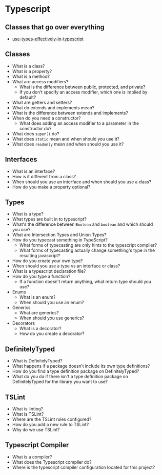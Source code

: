 # Typescript

## Classes that go over everything

* [use-types-effectively-in-typescript](https://egghead.io/courses/use-types-effectively-in-typescript)

## Classes

* What is a class?
* What is a property?
* What is a method?
* What are access modifiers?
  * What is the difference between public, protected, and private?
  * If you don't specify an access modifier, which one is implied by default?
* What are getters and setters?
* What do extends and implements mean?
* What is the difference between extends and implements?
* When do you need a constructor?
  * What does adding an access modifier to a parameter in the constructor do?
* What does `super()` do?
* What does `static` mean and when should you use it?
* What does `readonly` mean and when should you use it?

## Interfaces

* What is an interface?
* How is it different from a class?
* When should you use an interface and when should you use a class?
* How do you make a property optional?

## Types

* What is a type?
* What types are built in to typescript?
* What's the difference between `Boolean` and `boolean` and which should you use?
* What are Intersection Types and Union Types?
* How do you typecast something in TypeScript?
  * What forms of typecasting are only hints to the typescript compiler?
  * What forms of typecasting actually change something's type in the resulting javascript?
* How do you create your own type?
* When should you use a type vs an interface or class?
* What is a typescript declaration file?
* How do you type a function?
  * If a function doesn't return anything, what return type should you use?
* Enums
  * What is an enum?
  * When should you use an enum?
* Generics
  * What are generics?
  * When should you use generics?
* Decorators
  * What is a decorator?
  * How do you create a decorator?

## DefinitelyTyped

* What is DefinitelyTyped?
* What happens if a package doesn't include its own type definitions?
* How do you find a type definition package on DefinitelyTyped?
* What do you do if there isn't a type definition package on DefinitelyTyped for the library you want to use?

## TSLint

* What is linting?
* What is TSLint?
* Where are the TSLint rules configured?
* How do you add a new rule to TSLint?
* Why do we use TSLint?

## Typescript Compiler

* What is a compiler?
* What does the Typescript compiler do?
* Where is the typescript compiler configuration located for this project?
